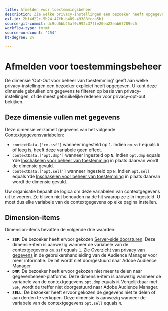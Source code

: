 ```yaml
---
title: Afmelden voor toestemmingsbeheer
description: Zie welke privacy-instellingen een bezoeker heeft opgegeven.
exl-id: 2bf4d22c-5b24-47fb-b489-49388fcca5b1
source-git-commit: dc9cd6bb45af0c992c37ffe20ea22eab67789ec5
workflow-type: tm+mt
source-wordcount: '254'
ht-degree: 2%

---
```


# Afmelden voor toestemmingsbeheer

De dimensie &#39;Opt-Out voor beheer van toestemming&#39; geeft aan welke privacy-instellingen een bezoeker expliciet heeft opgegeven. U kunt deze dimensie gebruiken om gegevens te filteren op basis van privacy-instellingen, of de meest gebruikelijke redenen voor privacy-opt-out bekijken.

## Deze dimensie vullen met gegevens

Deze dimensie verzamelt gegevens van het volgende [Contextgegevensvariabelen](/help/implement/vars/page-vars/contextdata.md):

* `contextData.['cm.ssf']` wanneer ingesteld op `1`. Indien `cm.ssf` equals `0` of leeg is, heeft deze variabele geen effect.
* `contextData.['opt.dmp']` wanneer ingesteld op `N`. Indien `opt.dmp` equals `Y`de [Inschakelen voor beheer van toestemming](cm-opt-in.md) in plaats daarvan wordt de dimensie gevuld.
* `contextData.['opt.sell']` wanneer ingesteld op `N`. Indien `opt.sell` equals `Y`de [Inschakelen voor beheer van toestemming](cm-opt-in.md) in plaats daarvan wordt de dimensie gevuld.

Uw organisatie bepaalt de logica om deze variabelen van contextgegevens uit te voeren. Ze blijven niet behouden na de hit waarop ze zijn ingesteld. U moet dus elke variabele van de contextgegevens op elke pagina instellen.

## Dimension-items

Dimension-items bevatten de volgende drie waarden:

* **`SSF`**: De bezoeker heeft ervoor gekozen [Server-side doorsturen](/help/admin/admin/c-manage-report-suites/c-edit-report-suites/general/c-server-side-forwarding/ssf.md). Deze dimensie-item is aanwezig wanneer de variabele van de contextgegevens `cm.ssf` equals `1`. Zie [Overzicht van privacy van gegevens](https://experienceleague.adobe.com/docs/audience-manager/user-guide/overview/data-privacy/data-privacy.html) in de gebruikershandleiding van de Audience Manager voor meer informatie. De hit wordt niet doorgestuurd naar Adobe Audience Manager.
* **`DMP`**: De bezoeker heeft ervoor gekozen niet meer te delen naar gegevenbeheer-platforms. Deze dimensie-item is aanwezig wanneer de variabele van de contextgegevens `opt.dmp` equals `N`. Vergelijkbaar met `SSF`, wordt de treffer niet doorgestuurd naar Adobe Audience Manager.
* **`SELL`**: De bezoeker heeft ervoor gekozen de gegevens niet te delen of aan derden te verkopen. Deze dimensie is aanwezig wanneer de variabele van de contextgegevens `opt.sell` equals `N`.
